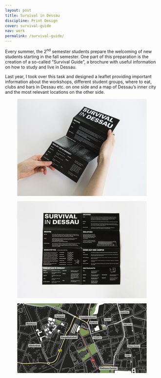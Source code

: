 ```yaml
---
layout: post
title: Survival in Dessau
discipline: Print Design
cover: survival-guide
nav: work
permalink: /survival-guide/
---
```


<article markdown="1">
Every summer, the 2<sup>nd</sup> semester students prepare the welcoming of new students starting in the fall semester. One part of this preparation is the creation of a so-called “Survival Guide”, a brochure with useful information on how to study and live in Dessau.

Last year, I took over this task and designed a leaflet providing important information about the workshops, different student groups, where to eat, clubs and bars in Dessau etc. on one side and a map of Dessau’s inner city and the most relevant locations on the other side.
</article>
<div class="div-grid-2">
<figure>
<img src="/assets/images/survival-guide/1-survival-guide.jpg" alt="">
</figure>
<figure>
<img src="/assets/images/survival-guide/2-survival-guide.jpg" alt="">
</figure>
</div>
<figure>
<img src="/assets/images/survival-guide/survival-guide-map.png" srcset="/assets/images/survival-guide/survival-guide-map@2x.png 2x" alt="Survival Guide Map">
</figure>